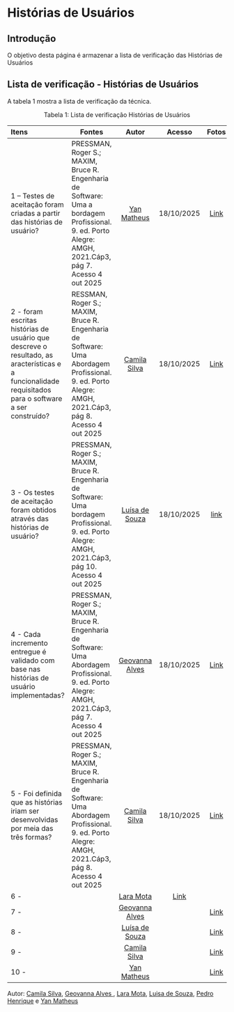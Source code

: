 # Histórias de Usuários

## Introdução

O objetivo desta página é armazenar a lista de verificação das Histórias de Usuários

## Lista de verificação - Histórias de Usuários

A tabela 1 mostra a lista de verificação da técnica.

<figcaption align="center">Tabela 1: Lista de verificação Histórias de Usuários</figcaption>

| Itens                                                                                                                                                  | Fontes                                                                                                                                                  |                         Autor                         |   Acesso   |              Fotos              |
| :----------------------------------------------------------------------------------------------------------------------------------------------------- | ------------------------------------------------------------------------------------------------------------------------------------------------------- | :---------------------------------------------------: | :--------: | :-----------------------------: |
| 1 – Testes de aceitação foram criadas a partir das histórias de usuário?                                                                               | PRESSMAN, Roger S.; MAXIM, Bruce R. Engenharia de Software: Uma a bordagem Profissional. 9. ed. Porto Alegre: AMGH, 2021.Cáp3, pág 7. Acesso 4 out 2025 |   [Yan Matheus](https://github.com/Yanmatheus0812)    | 18/10/2025 | [Link](https://ibb.co/PzGsLQ9D) |
| 2 \- foram escritas histórias de usuário que descreve o resultado, as aracterísticas e a funcionalidade requisitados para o software a ser construído? | RESSMAN, Roger S.; MAXIM, Bruce R. Engenharia de Software: Uma Abordagem Profissional. 9. ed. Porto Alegre: AMGH, 2021.Cáp3, pág 8. Acesso 4 out 2025   |    [Camila Silva](https://github.com/CamilaSilvaC)    | 18/10/2025 | [Link](https://ibb.co/CKBqXfTb) |
| 3 \- Os testes de aceitação foram obtidos através das histórias de usuário?                                                                            | PRESSMAN, Roger S.; MAXIM, Bruce R. Engenharia de Software: Uma bordagem Profissional. 9. ed. Porto Alegre: AMGH, 2021.Cáp3, pág 10. Acesso 4 out 2025  |    [Luísa de Souza](https://github.com/luisa12ll)     | 18/10/2025 | [link](https://ibb.co/gbwQ6LfC) |
| 4 \- Cada incremento entregue é validado com base nas histórias de usuário implementadas?                                                              | PRESSMAN, Roger S.; MAXIM, Bruce R. Engenharia de Software: Uma Abordagem Profissional. 9. ed. Porto Alegre: AMGH, 2021.Cáp3, pág 7. Acesso 4 out 2025  | [Geovanna Alves](https://github.com/GeovannaUmbelino) | 18/10/2025 | [Link](https://ibb.co/93c8418X) |
| 5 \- Foi definida que as histórias iriam ser desenvolvidas por meia das três formas?                                                                   | PRESSMAN, Roger S.; MAXIM, Bruce R. Engenharia de Software: Uma Abordagem Profissional. 9. ed. Porto Alegre: AMGH, 2021.Cáp3, pág 8. Acesso 4 out 2025  |    [Camila Silva](https://github.com/CamilaSilvaC)    | 18/10/2025 | [Link](https://ibb.co/Pv7B1h7k) |
| 6 \-                                                                                                                                                   |                                                                                                                                                         |       [Lara Mota](https://github.com/mel14-hub)       |  [Link]()  |
| 7 \-                                                                                                                                                   |                                                                                                                                                         | [Geovanna Alves](https://github.com/GeovannaUmbelino) |            |            [Link]()             |
| 8 \-                                                                                                                                                   |                                                                                                                                                         |    [Luísa de Souza](https://github.com/luisa12ll)     |            |            [Link]()             |
| 9 \-                                                                                                                                                   |                                                                                                                                                         |    [Camila Silva](https://github.com/CamilaSilvaC)    |            |            [Link]()             |
| 10 \-                                                                                                                                                  |                                                                                                                                                         |   [Yan Matheus](https://github.com/Yanmatheus0812)    |            |            [Link]()             |

Autor: <a href="https://github.com/CamilaSilvaC">Camila Silva</a>, <a  href="https://github.com/GeovannaUmbelino"> Geovanna Alves </a>, <a href="https://github.com/mel14-hub">Lara Mota</a>, <a href="https://github.com/luisa12ll">Luisa de Souza</a>, <a href="https://github.com/pedrohpsantos">Pedro Henrique</a> e <a href="https://github.com/Yanmatheus0812">Yan Matheus</a>
